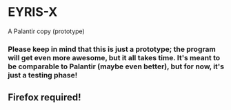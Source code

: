 # EYRIS-X
A Palantir copy (prototype)

### Please keep in mind that this is just a prototype; the program will get even more awesome, but it all takes time. It's meant to be comparable to Palantir (maybe even better), but for now, it's just a testing phase!

## Firefox required!
